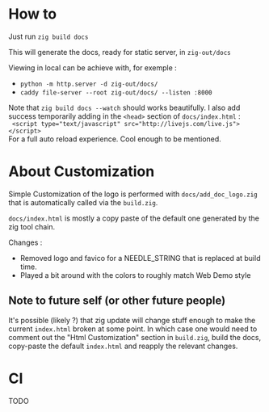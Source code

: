# How to

Just run `zig build docs` 

This will generate the docs, ready for static server, in `zig-out/docs`

Viewing in local can be achieve with, for exemple :
- `python -m http.server -d zig-out/docs/`
- `caddy file-server --root zig-out/docs/ --listen :8000`

Note that `zig build docs --watch` should works beautifully.
I also add success temporarily adding in the `<head>` section of `docs/index.html` :  
` <script type="text/javascript" src="http://livejs.com/live.js"></script>`  
For a full auto reload experience. Cool enough to be mentioned.


# About Customization

Simple Customization of the logo is performed with `docs/add_doc_logo.zig` that is automatically called via the `build.zig`.

`docs/index.html` is mostly a copy paste of the default one generated by the zig tool chain. 

Changes :
- Removed logo and favico for a NEEDLE_STRING that is replaced at build time.
- Played a bit around with the colors to roughly match Web Demo style

## Note to future self (or other future people)

It's possible (likely ?) that zig update will change stuff enough to make the current `index.html` broken at some point.
In which case one would need to comment out the "Html Customization" section in `build.zig`, build the docs, copy-paste the default `index.html` and reapply the relevant changes.

# CI

TODO 
